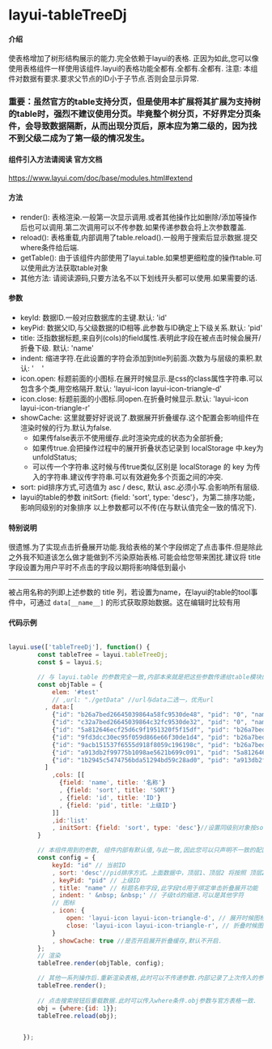 # layui-tableTreeDj

#### 介绍
使表格增加了树形结构展示的能力.完全依赖于layui的表格.
正因为如此,您可以像使用表格组件一样使用该组件.layui的表格功能全都有.全都有.全都有.
注意: 本组件对数据有要求.要求父节点的ID小于子节点.否则会显示异常.

### 重要：虽然官方的table支持分页，但是使用本扩展将其扩展为支持树的table时，强烈不建议使用分页。毕竟整个树分页，不好界定分页条件，会导致数据隔断，从而出现分页后，原本应为第二级的，因为找不到父级二成为了第一级的情况发生。

#### 组件引入方法请阅读 官方文档
https://www.layui.com/doc/base/modules.html#extend

#### 方法
* render(): 表格渲染.一般第一次显示调用.或者其他操作比如删除/添加等操作后也可以调用.第二次调用可以不传参数.如果传递参数会将上次参数覆盖.
* reload(): 表格重载,内部调用了table.reload().一般用于搜索后显示数据.提交where条件给后端.
* getTable(): 由于该组件内部使用了layui.table.如果想更细粒度的操作table.可以使用此方法获取table对象
* 其他方法: 请阅读源码,只要方法名不以下划线开头都可以使用.如果需要的话.


#### 参数
* keyId: 数据ID.一般对应数据库的主键.默认: 'id'
* keyPid: 数据父ID,与父级数据的ID相等.此参数与ID确定上下级关系.默认: 'pid'
* title: 泛指数据标题,来自列(cols)的field属性.表明此字段在被点击时候会展开/折叠下级. 默认: 'name'
* indent: 缩进字符.在此设置的字符会添加到title列前面.次数为与层级的乘积.默认: ' &nbsp; &nbsp;'
* icon.open: 标题前面的小图标.在展开时候显示.是css的class属性字符串.可以包含多个类,用空格隔开.默认: 'layui-icon layui-icon-triangle-d'
* icon.close: 标题前面的小图标.同open.在折叠时候显示.默认: 'layui-icon layui-icon-triangle-r'
* showCache: 这里就要好好说说了.数据展开折叠缓存.这个配置会影响组件在渲染时候的行为.默认为false.
    - 如果传false表示不使用缓存.此时渲染完成的状态为全部折叠; 
    - 如果传true.会把操作过程中的展开折叠状态记录到 localStorage 中.key为 unfoldStatus; 
    - 可以传一个字符串.这时候与传true类似,区别是 localStorage 的 key 为传入的字符串.建议传字符串.可以有效避免多个页面之间的冲突.
* sort: pid排序方式,可选值为 asc / desc, 默认 asc.必须小写.会影响所有层级.
* layui的table的参数 initSort: {field: 'sort', type: 'desc'}，为第二排序功能，影响同级别的对象排序
以上参数都可以不传(在与默认值完全一致的情况下).

#### 特别说明
很遗憾.为了实现点击折叠展开功能.我给表格的某个字段绑定了点击事件.但是除此之外我不知道该怎么做才能做到不污染原始表格.可能会给您带来困扰.建议将 title 字段设置为用户平时不点击的字段以期将影响降低到最小

---

被占用名称的列即上述参数的 title 列，若设置为name，在layui的table的tool事件中，可通过 `data[__name__]` 的形式获取原始数据。这在编辑时比较有用


#### 代码示例
```javascript

layui.use(['tableTreeDj'], function() {
        const tableTree = layui.tableTreeDj;
        const $ = layui.$;

        // 与 layui.table 的参数完全一致,内部本来就是把这些参数传递给table模块的
        const objTable = {
            elem: '#test'
            // ,url: "./getData" //url与data二选一，优先url
          , data:[
            {"id": "b26a7bed26645039864a58fc9530de48", "pid": "0", "name": "顶层1",open:true},//参数open=true表示此节点默认展开
            {"id": "c32a7bed26645039864c32fc9530de32", "pid": "0", "name": "顶层2"},
            {"id": "5a812646ecf25d6c9f1951320f5f15df", "pid": "b26a7bed26645039864a58fc9530de48", "name": "第一层aaa",sort:5},
            {"id": "9fd3dcc30ec95f059d866e66f30de1d4", "pid": "b26a7bed26645039864a58fc9530de48", "name": "第一层000",sort:20},
            {"id": "9acb151537f6555d918f8059c196198c", "pid": "b26a7bed26645039864a58fc9530de48", "name": "第一层bbb",sort:3},
            {"id": "a913db2f99775b1098ae5621b699c091", "pid": "5a812646ecf25d6c9f1951320f5f15df", "name": "aaa111",sort:4},
            {"id": "1b2945c5474756bda51294bd59c28ad0", "pid": "a913db2f99775b1098ae5621b699c091", "name": "a10",sort:10}
          ]
            ,cols: [[
              {field: 'name', title: '名称'}
              , {field: 'sort', title: 'SORT'}
              , {field: 'id', title: 'ID'}
              , {field: 'pid', title: '上级ID'}
            ]]
            ,id:'list'
            , initSort: {field: 'sort', type: 'desc'}//设置同级别对象按sort值排序，优先级高于下面的config.sort。上面数据中，第一层aaa、第一层000、第一层bbb 将按照 第一层000、第一层aaa、第一层bbb 的顺序展示
        }

        // 本组件用到的参数, 组件内部有默认值,与此一致,因此您可以只声明不一致的配置项
        const config = {
            keyId: "id" // 当前ID
            , sort: 'desc'//pid排序方式。上面数据中，顶层1、顶层2 将按照 顶层2、顶层1 的顺序展示
            , keyPid: "pid" // 上级ID
            , title: "name" // 标题名称字段,此字段td用于绑定单击折叠展开功能
            , indent: ' &nbsp; &nbsp;' // 子级td的缩进.可以是其他字符
            // 图标
            , icon: {
                open: 'layui-icon layui-icon-triangle-d', // 展开时候图标
                close: 'layui-icon layui-icon-triangle-r', // 折叠时候图标
            }
            , showCache: true //是否开启展开折叠缓存,默认不开启.
        };
        // 渲染 
        tableTree.render(objTable, config);

        // 其他一系列操作后.重新渲染表格,此时可以不传递参数.内部记录了上次传入的参数.
        tableTree.render();
        
        // 点击搜索按钮后重载数据.此时可以传入where条件.obj参数与官方表格一致.
        obj = {where:{id: 1}};
        tableTree.reload(obj);


    });
```
